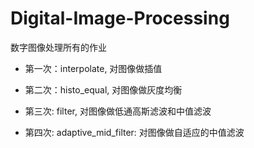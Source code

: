 # Digital-Image-Processing

数字图像处理所有的作业

* 第一次：interpolate, 对图像做插值

* 第二次：histo_equal, 对图像做灰度均衡

* 第三次: filter, 对图像做低通高斯滤波和中值滤波

* 第四次: adaptive_mid_filter: 对图像做自适应的中值滤波
